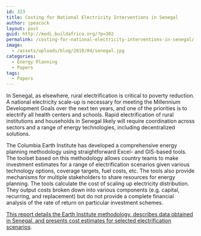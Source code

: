 ```yaml
---
id: 323
title: Costing for National Electricity Interventions in Senegal
author: jpeacock
layout: post
guid: http://modi.buildafrica.org/?p=302
permalink: /costing-for-national-electricity-interventions-in-senegal/
image:
  - /assets/uploads/blog/2010/04/senegal.jpg
categories:
  - Energy Planning
  - Papers
tags:
  - Papers
---
```

In Senegal, as elsewhere, rural electrification is critical to poverty reduction. A national electricity scale-up is necessary for meeting the Millennium Development Goals over the next ten years, and one of the priorities is to electrify all health centers and schools. Rapid electrification of rural institutions and households in Senegal likely will require coordination across sectors and a range of energy technologies, including decentralized solutions.

The Columbia Earth Institute has developed a comprehensive energy planning methodology using straightforward Excel- and GIS-based tools. The toolset based on this methodology allows country teams to make investment estimates for a range of electrification scenarios given various technology options, coverage targets, fuel costs, etc. The tools also provide mechanisms for multiple stakeholders to share resources for energy planning. The tools calculate the cost of scaling up electricity distribution. They output costs broken down into various components (e.g. capital, recurring, and replacement) but do not provide a complete financial analysis of the rate of return on particular investment schemes.

[ This report details the Earth Institute methodology, describes data obtained in Senegal, and presents cost estimates for selected electrification scenarios][1].

 [1]: /assets/uploads/blog/2013/04/Senegal_WorldBank_Report_8-07.pdf